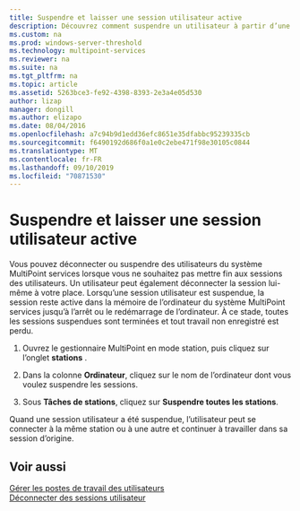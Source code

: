 ```yaml
---
title: Suspendre et laisser une session utilisateur active
description: Découvrez comment suspendre un utilisateur à partir d’une session MultiPoint sans le déconnecter
ms.custom: na
ms.prod: windows-server-threshold
ms.technology: multipoint-services
ms.reviewer: na
ms.suite: na
ms.tgt_pltfrm: na
ms.topic: article
ms.assetid: 5263bce3-fe92-4398-8393-2e3a4e05d530
author: lizap
manager: dongill
ms.author: elizapo
ms.date: 08/04/2016
ms.openlocfilehash: a7c94b9d1edd36efc8651e35dfabbc95239335cb
ms.sourcegitcommit: f6490192d686f0a1e0c2ebe471f98e30105c0844
ms.translationtype: MT
ms.contentlocale: fr-FR
ms.lasthandoff: 09/10/2019
ms.locfileid: "70871530"
---
```

# <a name="suspend-and-leave-user-session-active"></a>Suspendre et laisser une session utilisateur active
Vous pouvez déconnecter ou suspendre des utilisateurs du système MultiPoint services lorsque vous ne souhaitez pas mettre fin aux sessions des utilisateurs. Un utilisateur peut également déconnecter la session lui-même à votre place. Lorsqu’une session utilisateur est suspendue, la session reste active dans la mémoire de l’ordinateur du système MultiPoint services jusqu’à l’arrêt ou le redémarrage de l’ordinateur. À ce stade, toutes les sessions suspendues sont terminées et tout travail non enregistré est perdu.  
  
1.  Ouvrez le gestionnaire MultiPoint en mode station, puis cliquez sur l’onglet **stations** .  
  
2.  Dans la colonne **Ordinateur**, cliquez sur le nom de l’ordinateur dont vous voulez suspendre les sessions.  
  
3.  Sous **Tâches de stations**, cliquez sur **Suspendre toutes les stations**.  
  
Quand une session utilisateur a été suspendue, l’utilisateur peut se connecter à la même station ou à une autre et continuer à travailler dans sa session d’origine.  
  
## <a name="see-also"></a>Voir aussi  
[Gérer les postes de travail des utilisateurs](manage-user-desktops-using-multipoint-dashboard.md)  
[Déconnecter des sessions utilisateur](Log-off-or-Disconnect-User-Sessions.md)
